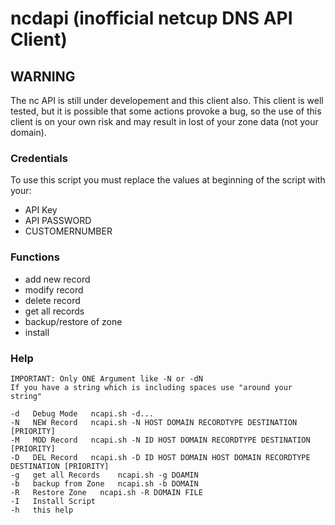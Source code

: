 # ncdapi (inofficial netcup DNS API Client)
## WARNING
The nc API is still under developement and this client also. This client is well tested, but it is possible that some actions provoke a bug, so the use of this client is on your own risk and may result in lost of your zone data (not your domain).

### Credentials
To use this script you must replace the values at beginning of the script with your:
- API Key
- API PASSWORD
- CUSTOMERNUMBER

### Functions
* add new record
* modify record
* delete record
* get all records
* backup/restore of zone
* install

### Help
```
IMPORTANT: Only ONE Argument like -N or -dN
If you have a string which is including spaces use "around your string"
  
-d   Debug Mode   ncapi.sh -d...
-N   NEW Record	  ncapi.sh -N HOST DOMAIN RECORDTYPE DESTINATION [PRIORITY]
-M   MOD Record	  ncapi.sh -N ID HOST DOMAIN RECORDTYPE DESTINATION [PRIORITY]
-D   DEL Record	  ncapi.sh -D ID HOST DOMAIN HOST DOMAIN RECORDTYPE DESTINATION [PRIORITY]
-g   get all Records	ncapi.sh -g DOAMIN
-b   backup from Zone	ncapi.sh -b DOMAIN
-R   Restore Zone	ncapi.sh -R DOMAIN FILE
-I   Install Script
-h   this help
```
